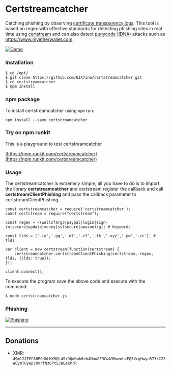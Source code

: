 # Certstreamcatcher
Catching phishing by observing [certificate transparency logs](https://www.certificate-transparency.org/known-logs). This tool is based on regex with effective standards for detecting phishing sites in real time using [certstream](https://github.com/CaliDog/certstream-js) and can also detect [punycode (IDNA)](https://en.wikipedia.org/wiki/Punycode) attacks such as https://www.ṁyetḣerwallet.com.



[![Demo](https://github.com/6IX7ine/certstreamcatcher/blob/master/demo.gif?raw=true)](https://twitter.com/6IX7ine)


### Installation

```
$ cd /opt/
$ git clone https://github.com/6IX7ine/certstreamcatcher.git
$ cd certstreamcatcher
$ npm install
```

### npm package

To install certstreamcatcher using `npm` run:

  	npm install --save certstreamcatcher
       
### Try on npm runkit

This is a playground to test certstreamcatcher

[https://npm.runkit.com/certstreamcatcher](https://npm.runkit.com/certstreamcatcher)
    
### Usage
The certstreamcatcher is extremely simple, all you have to do is to import the library **certstreamcatcher** and certstream register the callback and call **certstreamClientPhishing** and pass the callback parameter to certstreamClientPhishing.

```
const certstreamcatcher = require('certstreamcatcher'); 
const certstream = require("certstream");

const regex = /(wellsfargo|paypal|login|sign-in|secure|update|money|sslsecure|amazon)/gi; # Keywords

const tlds = ['.io','.gq','.ml','.cf','.tk','.xyz','.pw','.cc']; # tlds 

var client = new certstream(function(certstream) {  
	certstreamcatcher.certstreamClientPhishing(certstream, regex, tlds, {tlds: true});
});

client.connect();
```
To execute the program save the above code and execute with the command:
```
$ node certstreamcatcher.js
```

### Phishing 

[![Phishing](https://pbs.twimg.com/media/DY-k7YFWsAA_f8l.jpg)](https://twitter.com/6IX7ine/status/943229448614182912)
<hr>



## Donations
* XMR: `49m12JEEC6HPCHkLMX5QL4SrDQdKwh6eb4Muu8Z9CwA9MwemhzFQ3VcgHwyuR73rC22WCymTUyep7DVrfN3GPt5JBCekPrR`
